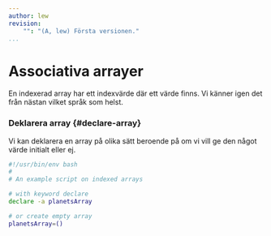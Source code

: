 ```yaml
---
author: lew
revision:
    "": "(A, lew) Första versionen."
...
```


Associativa arrayer
=======================

En indexerad array har ett indexvärde där ett värde finns. Vi känner igen det från nästan vilket språk som helst.



### Deklarera array {#declare-array}

Vi kan deklarera en array på olika sätt beroende på om vi vill ge den något värde initialt eller ej.

```bash
#!/usr/bin/env bash
#
# An example script on indexed arrays

# with keyword declare
declare -a planetsArray

# or create empty array
planetsArray=()
```
